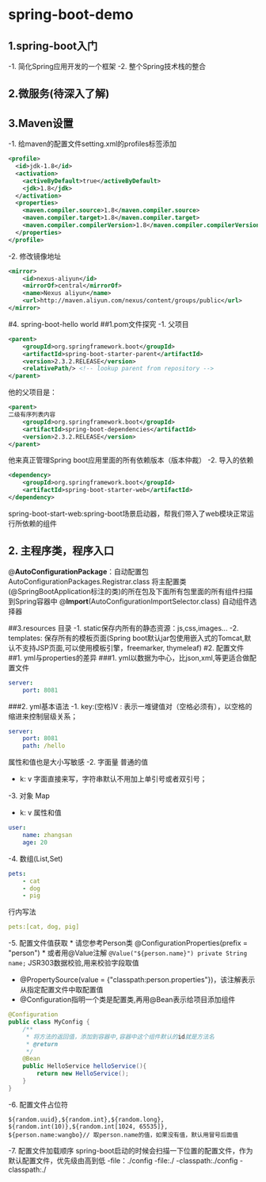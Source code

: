 # spring-boot-demo
## 1.spring-boot入门
-1. 简化Spring应用开发的一个框架
-2. 整个Spring技术栈的整合
## 2.微服务(待深入了解)
## 3.Maven设置
-1. 给maven的配置文件setting.xml的profiles标签添加
```xml
<profile>
  <id>jdk-1.8</id>
  <activation>
    <activeByDefault>true</activeByDefault>
    <jdk>1.8</jdk>
  </activation>
  <properties>
    <maven.compiler.source>1.8</maven.compiler.source>
    <maven.compiler.target>1.8</maven.compiler.target>
    <maven.compiler.compilerVersion>1.8</maven.compiler.compilerVersion>
  </properties>
</profile>
```
-2. 修改镜像地址
```xml
<mirror>  
    <id>nexus-aliyun</id>  
    <mirrorOf>central</mirrorOf>    
    <name>Nexus aliyun</name>  
    <url>http://maven.aliyun.com/nexus/content/groups/public</url>  
</mirror>
```
#4. spring-boot-hello world
##1.pom文件探究
-1. 父项目
```xml
<parent>
    <groupId>org.springframework.boot</groupId>
    <artifactId>spring-boot-starter-parent</artifactId>
    <version>2.3.2.RELEASE</version>
    <relativePath/> <!-- lookup parent from repository -->
</parent>
```
他的父项目是：
```xml
<parent>
二级有序列表内容
    <groupId>org.springframework.boot</groupId>
    <artifactId>spring-boot-dependencies</artifactId>
    <version>2.3.2.RELEASE</version>
</parent>
```
他来真正管理Spring boot应用里面的所有依赖版本（版本仲裁）
-2. 导入的依赖
```xml
<dependency>
    <groupId>org.springframework.boot</groupId>
    <artifactId>spring-boot-starter-web</artifactId>
</dependency>
```
spring-boot-start-web:spring-boot场景启动器，帮我们带入了web模块正常运行所依赖的组件
## 2. 主程序类，程序入口
@**AutoConfigurationPackage**：自动配置包
AutoConfigurationPackages.Registrar.class
将主配置类(@SpringBootApplication标注的类)的所在包及下面所有包里面的所有组件扫描到Spring容器中
@**Import**(AutoConfigurationImportSelector.class) 自动组件选择器

##3.resources 目录
-1. static保存内所有的静态资源：js,css,images...
-2. templates: 保存所有的模板页面(Spring boot默认jar包使用嵌入式的Tomcat,默认不支持JSP页面,可以使用模板引擎，freemarker, thymeleaf)
#2. 配置文件
##1. yml与properties的差异
###1. yml以数据为中心，比json,xml,等更适合做配置文件
```yml
server:
    port: 8081
```
###2. yml基本语法
-1. key:(空格)V : 表示一堆键值对（空格必须有），以空格的缩进来控制层级关系；
```yml
server:
    port: 8081
    path: /hello
```
属性和值也是大小写敏感
-2. 字面量 普通的值
* k: v 字面直接来写，字符串默认不用加上单引号或者双引号；

-3. 对象 Map
   * k: v 属性和值
```yml
user:
    name: zhangsan
    age: 20   
```

-4. 数组(List,Set)
```yml
pets:
    - cat
    - dog
    - pig
```
行内写法
```yml
pets:[cat, dog, pig]
```
-5. 配置文件值获取
    * 请您参考Person类 @ConfigurationProperties(prefix = "person")
    * 或者用@Value注解 
    ```
   @Value("${person.name}")
   private String name;
    ```
   JSR303数据校验,用来校验字段取值
   * @PropertySource(value = {"classpath:person.properties"})，该注解表示从指定配置文件中取配置值
   * @Configuration指明一个类是配置类,再用@Bean表示给项目添加组件
   ```java
   @Configuration
   public class MyConfig {
       /**
        * 将方法的返回值，添加到容器中,容器中这个组件默认的id就是方法名
        * @return
        */
       @Bean
       public HelloService helloService(){
           return new HelloService();
       }
   }
   ```
   
-6. 配置文件占位符
```
${random.uuid},${random.int},${random.long},
${random.int(10)},${random.int[1024, 65535]},
${person.name:wangbo}// 取person.name的值，如果没有值，默认用冒号后面值
```

-7. 配置文件加载顺序
spring-boot启动的时候会扫描一下位置的配置文件，作为默认配置文件，优先级由高到低
-file：./config
-file:./
-classpath:./config
-classpath:./
   


